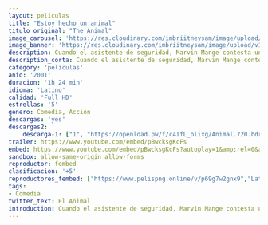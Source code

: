```yaml
---
layout: peliculas
title: "Estoy hecho un animal"
titulo_original: "The Animal"
image_carousel: 'https://res.cloudinary.com/imbriitneysam/image/upload/v1547751631/animal-poster-min.jpg'
image_banner: 'https://res.cloudinary.com/imbriitneysam/image/upload/v1547751631/animal-banner-min.jpg'
description: Cuando el asistente de seguridad, Marvin Mange contesta una llamada 911 sobre un robo en progreso, su sueño de que un día llegará a ser policía parece ser verdadero. Sin embargo, un extraño accidente de tránsito en el camino hacia el crimen, deja su sueño en pedazos. Cuando Marvin despierta una semana más tarde, se encuentra que un científico desquiciado en secreto, usó las partes de animales para reconstruir su cuerpo mutilado. Energizado por sus nuevas y mejoradas partes, Marvin gana fama inmediata como un súper policía hasta que sus instintos animales empiezan a dominar su cuerpo en los equivocados momentos. Cuando se da cuenta que se está enamorado de Rianna . Y además, estos no son sus únicos problemas. El doctor Wilder intenta convencerlo constantemente de que se quede con él como una mascota de nombre Bola de Nieve. Una bestia misteriosa asesina a dos vacas y ataca a un cazador, mientras que algunas personas comienzan a sospechar de Marvin, y él mismo duda de su inocencia.
description_corta: Cuando el asistente de seguridad, Marvin Mange contesta una llamada 911 sobre un robo en progreso, su sueño de que un día llegará a ser policía parece ser verdadero. Sin embargo, un extraño accidente de tránsito en el camino hacia el crimen, deja su sueño en pedazos. Cuando Marvin despierta una
category: 'peliculas'
anio: '2001'
duracion: '1h 24 min'
idioma: 'Latino'
calidad: 'Full HD'
estrellas: '5'
genero: Comedia, Acción
descargas: 'yes'
descargas2:
    descarga-1: ["1", "https://openload.pw/f/c4IfL_olixg/Animal.720.bdrip.lat.mp4", "https://www.google.com/s2/favicons?domain=openload.co","OpenLoad","https://res.cloudinary.com/imbriitneysam/image/upload/v1541473684/mexico.png", "Latino", "Full HD"]
trailer: https://www.youtube.com/embed/pBwcksgKcFs
embed: https://www.youtube.com/embed/pBwcksgKcFs?autoplay=1&amp;rel=0&amp;hd=1&border=0&wmode=opaque&enablejsapi=1&modestbranding=1&controls=1&showinfo=0
sandbox: allow-same-origin allow-forms
reproductor: fembed
clasificacion: '+5'
reproductores_fembed: ["https://www.pelispng.online/v/p69g7w2gnx9","Latino","https://feurl.com/v/eno85qrx0o1","Latino"]
tags:
- Comedia
twitter_text: El Animal
introduction: Cuando el asistente de seguridad, Marvin Mange contesta una llamada 911 sobre un robo en progreso, su sueño de que un día llegará a ser policía parece ser verdadero. Sin embargo, un extraño accidente de tránsito en el camino hacia el crimen, deja su sueño en pedazos. Cuando Marvin despierta una
---
```












